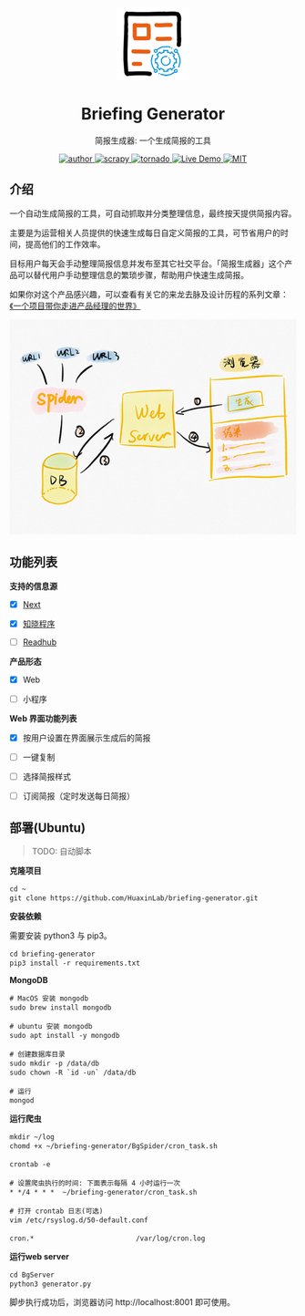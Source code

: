 
<p align="center">
<a href="http://bg.huaxinlab.cn/">
    <img src="images/icon.png" 
    alt="Logo" width="128" height="128" style="max-width: 100%;">
</a>
</p>
<h1 align="center">Briefing Generator</h1>
<p align="center">简报生成器: 一个生成简报的工具</p>
<p align="center">
    <a href="https://acusp.info">
        <img src="https://badgen.net/badge/author/acusp/blue" alt="author">
    </a>
    <a href="https://github.com/scrapy/scrapy">
        <img src="https://badgen.net/badge/Scrapy/1.6.0/blue" alt="scrapy">
    </a>
    <a href="https://github.com/tornadoweb/tornado">
        <img src="https://badgen.net/badge/Tornado/6.0.2/blue" alt="tornado">
    </a>
    <a href="http://bg.huaxinlab.cn/">
        <img src="https://badgen.net/badge/%F0%9F%9A%80/open-in-browser/blue" alt="Live Demo">
    </a>
    <a href="LICENSE">
        <img src="https://badgen.net/github/license/HuaxinLab/briefing-generator" alt="MIT">
    </a>
</p>

## 介绍

一个自动生成简报的工具，可自动抓取并分类整理信息，最终按天提供简报内容。

主要是为运营相关人员提供的快速生成每日自定义简报的工具，可节省用户的时间，提高他们的工作效率。

目标用户每天会手动整理简报信息并发布至其它社交平台。「简报生成器」这个产品可以替代用户手动整理信息的繁琐步骤，帮助用户快速生成简报。

如果你对这个产品感兴趣，可以查看有关它的来龙去脉及设计历程的系列文章：[《一个项目带你走进产品经理的世界》](http://www.woshipm.com/pmd/2182811.html)

![](images/architecture.png)

## 功能列表

**支持的信息源**

- [x] [Next](http://next.36kr.com/posts?sort=hot)

- [x] [知晓程序](https://minapp.com/miniapp/)

- [ ] [Readhub](https://readhub.cn/topics)


**产品形态**

- [x] Web

- [ ] 小程序


**Web 界面功能列表**

- [x] 按用户设置在界面展示生成后的简报

- [ ] 一键复制

- [ ] 选择简报样式

- [ ] 订阅简报（定时发送每日简报）


## 部署(Ubuntu)

> TODO: 自动脚本

**克隆项目**

```
cd ~
git clone https://github.com/HuaxinLab/briefing-generator.git
```

**安装依赖**

需要安装 python3 与 pip3。

```
cd briefing-generator
pip3 install -r requirements.txt
```

**MongoDB**

```
# MacOS 安装 mongodb
sudo brew install mongodb

# ubuntu 安装 mongodb
sudo apt install -y mongodb

# 创建数据库目录
sudo mkdir -p /data/db
sudo chown -R `id -un` /data/db

# 运行
mongod
```

**运行爬虫**

```
mkdir ~/log
chomd +x ~/briefing-generator/BgSpider/cron_task.sh

crontab -e

# 设置爬虫执行的时间: 下面表示每隔 4 小时运行一次
* */4 * * *  ~/briefing-generator/cron_task.sh

# 打开 crontab 日志(可选)
vim /etc/rsyslog.d/50-default.conf 

cron.*                         /var/log/cron.log
```

**运行web server**

```
cd BgServer
python3 generator.py
```

脚步执行成功后，浏览器访问 http://localhost:8001 即可使用。